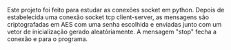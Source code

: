 Este projeto foi feito para estudar as conexões socket em python. Depois de estabelecida uma conexão socket tcp client-server, as mensagens são criptografadas em AES com uma senha escolhida e enviadas junto com um vetor de inicialização gerado aleatóriamente. A mensagem "stop" fecha a conexão e para o programa.
